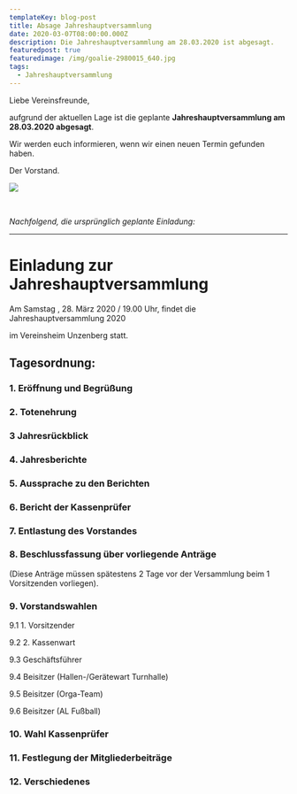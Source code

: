 ```yaml
---
templateKey: blog-post
title: Absage Jahreshauptversammlung
date: 2020-03-07T08:00:00.000Z
description: Die Jahreshauptversammlung am 28.03.2020 ist abgesagt.
featuredpost: true
featuredimage: /img/goalie-2980015_640.jpg
tags:
  - Jahreshauptversammlung
---
```

Liebe Vereinsfreunde, 

aufgrund der aktuellen Lage ist die geplante **Jahreshauptversammlung am 28.03.2020 abgesagt**. 

Wir werden euch informieren, wenn wir einen neuen Termin gefunden haben.

Der Vorstand.

![](/img/goalie-2980015_1920.jpg)

*<br />*

*Nachfolgend, die ursprünglich geplante Einladung:*

<hr />

# **Einladung zur Jahreshauptversammlung**

Am Samstag , 28. März 2020 / 19.00 Uhr, findet die Jahreshauptversammlung 2020

im Vereinsheim Unzenberg statt.

## Tagesordnung:

### 1. Eröffnung und Begrüßung

### 2. Totenehrung

### 3 Jahresrückblick

### 4. Jahresberichte

### 5. Aussprache zu den Berichten

### 6. Bericht der Kassenprüfer

### 7. Entlastung des Vorstandes

### 8. Beschlussfassung über vorliegende Anträge

(Diese Anträge müssen spätestens 2 Tage vor der Versammlung beim 1 Vorsitzenden vorliegen).



### 9. Vorstandswahlen

9.1 1. Vorsitzender

9.2 2. Kassenwart

9.3 Geschäftsführer

9.4 Beisitzer (Hallen-/Gerätewart Turnhalle)

9.5 Beisitzer (Orga-Team)

9.6 Beisitzer (AL Fußball)

### 10. Wahl Kassenprüfer

### 11. Festlegung der Mitgliederbeiträge

### 12. Verschiedenes